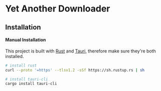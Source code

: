 # Yet Another Downloader

## Installation

#### Manual Installation

This project is built with [Rust](https://www.rust-lang.org/) and [Tauri](https://tauri.app/), therefore make sure they're both installed.

```sh
# install rust 
curl --proto '=https' --tlsv1.2 -sSf https://sh.rustup.rs | sh

# install tauri-cli
cargo install tauri-cli 
```


